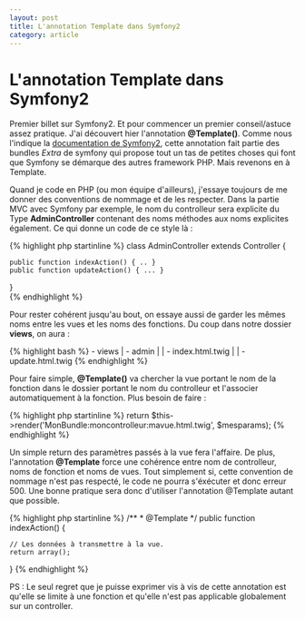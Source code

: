 ```yaml
---
layout: post
title: L'annotation Template dans Symfony2
category: article
---
```


# L'annotation Template dans Symfony2

Premier billet sur Symfony2. Et pour commencer un premier conseil/astuce assez pratique. J'ai découvert hier l'annotation **@Template()**. 
Comme nous l'indique la [documentation de Symfony2](http://symfony.com/doc/2.0/bundles/SensioFrameworkExtraBundle/annotations/view.html), cette annotation fait partie des bundles *Extra* de symfony qui propose tout un tas de petites choses qui font que Symfony se démarque des autres framework PHP. Mais revenons en à Template. 

Quand je code en PHP (ou mon équipe d'ailleurs), j'essaye toujours de me donner des conventions de nommage et de les respecter. Dans la partie MVC avec Symfony par exemple, le nom du controlleur sera explicite du Type **AdminController** contenant des noms méthodes aux noms explicites également. Ce qui donne un code de ce style là : 

<div class="syntax">
{% highlight php startinline %}
class AdminController extends Controller {

	public function indexAction() { .. }
	public function updateAction() { ... }
}	
{% endhighlight %}
</div>


Pour rester cohérent jusqu'au bout, on essaye aussi de garder les mêmes noms entre les vues et les noms des fonctions. Du coup dans notre dossier **views**, on aura : 

<div class="syntax">
{% highlight bash %}
 - views
 |   - admin
 |   |	- index.html.twig
 |   |  - update.html.twig
{% endhighlight %}
</div>


Pour faire simple, **@Template()** va chercher la vue portant le nom de la fonction dans le dossier portant le nom du controlleur et l'associer automatiquement à la fonction. Plus besoin de faire :

<div class="syntax">
{% highlight php startinline %}
return $this->render('MonBundle:moncontrolleur:mavue.html.twig', $mesparams);
{% endhighlight %}
</div>

Un simple return des paramètres passés à la vue fera l'affaire. De plus, l'annotation **@Template** force une cohérence entre nom de controlleur, noms de fonction et noms de vues. Tout simplement si, cette convention de nommage n'est pas respecté, le code ne pourra s'éxécuter et donc erreur 500. Une bonne pratique sera donc d'utiliser l'annotation @Template autant que possible.

<div class="syntax">
{% highlight php startinline %}
/**
 * @Template
 */
public function indexAction() {
	
	// Les données à transmettre à la vue.
	return array();
}
{% endhighlight %}
</div>

PS : Le seul regret que je puisse exprimer vis à vis de cette annotation est qu'elle se limite à une fonction et qu'elle n'est pas applicable globalement sur un controller.  
